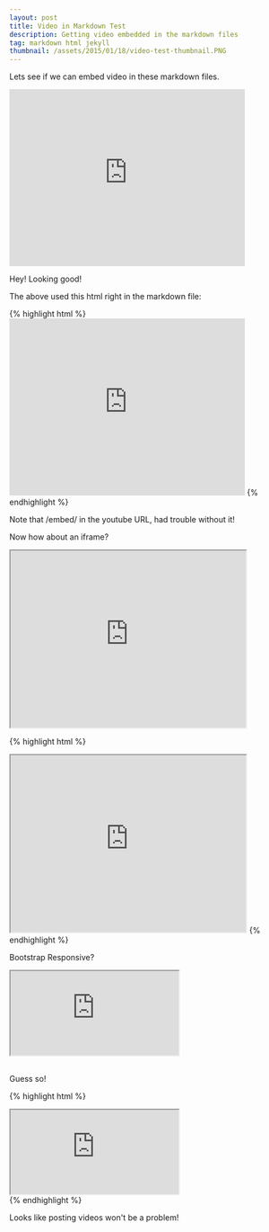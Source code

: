 ```yaml
---
layout: post
title: Video in Markdown Test
description: Getting video embedded in the markdown files
tag: markdown html jekyll
thumbnail: /assets/2015/01/18/video-test-thumbnail.PNG
---
```


Lets see if we can embed video in these markdown files.

<embed width="420" height="315" src="https://www.youtube.com/embed/id4I8V8uH_M">

Hey! Looking good!

The above used this html right in the markdown file:

{% highlight html %}
<embed width="420" height="315" src="https://www.youtube.com/embed/id4I8V8uH_M">
{% endhighlight %}

Note that /embed/ in the youtube URL, had trouble without it!

Now how about an iframe?

<iframe width="420" height="315" src="https://www.youtube.com/embed/8brg6CSZgG8"></iframe>

{% highlight html %}
<iframe width="420" height="315" src="https://www.youtube.com/embed/8brg6CSZgG8"></iframe>
{% endhighlight %}


Bootstrap Responsive?

<div class="embed-responsive embed-responsive-16by9">
 	<iframe class="embed-responsive-item" src="https://www.youtube.com/embed/8brg6CSZgG8"></iframe>
</div>
<br>

Guess so!

{% highlight html %}
<div class="embed-responsive embed-responsive-16by9">
<iframe class="embed-responsive-item" src="https://www.youtube.com/embed/8brg6CSZgG8">
</iframe>
</div>
{% endhighlight %}

Looks like posting videos won't be a problem!